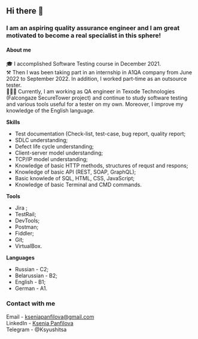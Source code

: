 ## Hi there 👋

### I am an aspiring **quality assurance** engineer and I am great motivated to become a  real **specialist** in this sphere!

#### About me

🎓 I accomplished Software Testing course in December 2021. </br>
⚒ Then I was been taking part in an internship in A1QA company from June 2022 to September 2022. In addition, I worked part-time as an outsource tester. </br>
👨🏻‍💻 Currently, I am working as QA engineer in Texode Technologies (Falcongaze SecureTower project) and continue to study software testing and various tools useful for a tester on my own. Moreover, I improve my knowledge of the English language.

**Skills**

- Test documentation (Check-list, test-case, bug report, quality report;
- SDLC understanding;
- Defect life cycle understanding;
- Client-server model understanding;
- TCP/IP model understanding;
- Knowledge of basic HTTP methods, structures of requst and respons;
- Knowledge of basic API (REST, SOAP, GraphQL);
- Basic knowlede of SQL, HTML, CSS, JavaScript;
- Knowledge of basic Terminal and CMD commands.

**Tools**

- Jira ;
- TestRail;
- DevTools;
- Postman;
- Fiddler;
- Git;
- VirtualBox.

**Languages**

- Russian - C2;
- Belarussian - B2;
- English - B1;
- German - A1.

### Contact with me

Email - kseniapanfilova@gmail.com </br>
LinkedIn - [Ksenia Panfilova](https://www.linkedin.com/in/ksenia-panfilova/)</br>
Telegram - @Ksyushitsa
<!--
**KseniaPanfilova/KseniaPanfilova** is a ✨ _special_ ✨ repository because its `README.md` (this file) appears on your GitHub profile.

Here are some ideas to get you started:

- 🔭 I’m currently working on ...
- 🌱 I’m currently learning ...
- 👯 I’m looking to collaborate on ...
- 🤔 I’m looking for help with ...
- 💬 Ask me about ...
- 📫 How to reach me: ...
- 😄 Pronouns: ...
- ⚡ Fun fact: ...
-->
